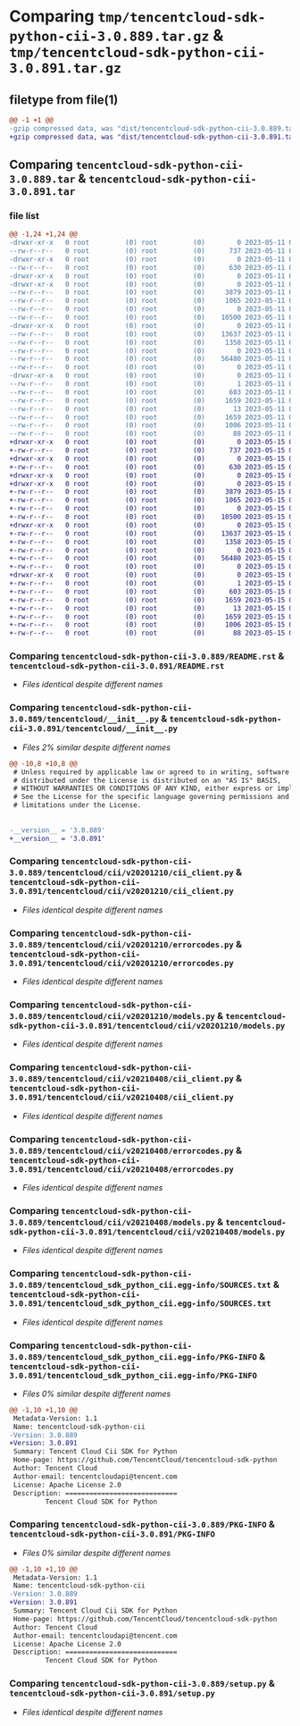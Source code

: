 # Comparing `tmp/tencentcloud-sdk-python-cii-3.0.889.tar.gz` & `tmp/tencentcloud-sdk-python-cii-3.0.891.tar.gz`

## filetype from file(1)

```diff
@@ -1 +1 @@
-gzip compressed data, was "dist/tencentcloud-sdk-python-cii-3.0.889.tar", last modified: Thu May 11 02:28:29 2023, max compression
+gzip compressed data, was "dist/tencentcloud-sdk-python-cii-3.0.891.tar", last modified: Mon May 15 02:37:58 2023, max compression
```

## Comparing `tencentcloud-sdk-python-cii-3.0.889.tar` & `tencentcloud-sdk-python-cii-3.0.891.tar`

### file list

```diff
@@ -1,24 +1,24 @@
-drwxr-xr-x   0 root         (0) root         (0)        0 2023-05-11 02:28:29.000000 tencentcloud-sdk-python-cii-3.0.889/
--rw-r--r--   0 root         (0) root         (0)      737 2023-05-11 02:28:29.000000 tencentcloud-sdk-python-cii-3.0.889/README.rst
-drwxr-xr-x   0 root         (0) root         (0)        0 2023-05-11 02:28:29.000000 tencentcloud-sdk-python-cii-3.0.889/tencentcloud/
--rw-r--r--   0 root         (0) root         (0)      630 2023-05-11 02:28:29.000000 tencentcloud-sdk-python-cii-3.0.889/tencentcloud/__init__.py
-drwxr-xr-x   0 root         (0) root         (0)        0 2023-05-11 02:28:29.000000 tencentcloud-sdk-python-cii-3.0.889/tencentcloud/cii/
-drwxr-xr-x   0 root         (0) root         (0)        0 2023-05-11 02:28:29.000000 tencentcloud-sdk-python-cii-3.0.889/tencentcloud/cii/v20201210/
--rw-r--r--   0 root         (0) root         (0)     3879 2023-05-11 02:28:29.000000 tencentcloud-sdk-python-cii-3.0.889/tencentcloud/cii/v20201210/cii_client.py
--rw-r--r--   0 root         (0) root         (0)     1065 2023-05-11 02:28:29.000000 tencentcloud-sdk-python-cii-3.0.889/tencentcloud/cii/v20201210/errorcodes.py
--rw-r--r--   0 root         (0) root         (0)        0 2023-05-11 02:28:29.000000 tencentcloud-sdk-python-cii-3.0.889/tencentcloud/cii/v20201210/__init__.py
--rw-r--r--   0 root         (0) root         (0)    10500 2023-05-11 02:28:29.000000 tencentcloud-sdk-python-cii-3.0.889/tencentcloud/cii/v20201210/models.py
-drwxr-xr-x   0 root         (0) root         (0)        0 2023-05-11 02:28:29.000000 tencentcloud-sdk-python-cii-3.0.889/tencentcloud/cii/v20210408/
--rw-r--r--   0 root         (0) root         (0)    13637 2023-05-11 02:28:29.000000 tencentcloud-sdk-python-cii-3.0.889/tencentcloud/cii/v20210408/cii_client.py
--rw-r--r--   0 root         (0) root         (0)     1358 2023-05-11 02:28:29.000000 tencentcloud-sdk-python-cii-3.0.889/tencentcloud/cii/v20210408/errorcodes.py
--rw-r--r--   0 root         (0) root         (0)        0 2023-05-11 02:28:29.000000 tencentcloud-sdk-python-cii-3.0.889/tencentcloud/cii/v20210408/__init__.py
--rw-r--r--   0 root         (0) root         (0)    56480 2023-05-11 02:28:29.000000 tencentcloud-sdk-python-cii-3.0.889/tencentcloud/cii/v20210408/models.py
--rw-r--r--   0 root         (0) root         (0)        0 2023-05-11 02:28:29.000000 tencentcloud-sdk-python-cii-3.0.889/tencentcloud/cii/__init__.py
-drwxr-xr-x   0 root         (0) root         (0)        0 2023-05-11 02:28:29.000000 tencentcloud-sdk-python-cii-3.0.889/tencentcloud_sdk_python_cii.egg-info/
--rw-r--r--   0 root         (0) root         (0)        1 2023-05-11 02:28:29.000000 tencentcloud-sdk-python-cii-3.0.889/tencentcloud_sdk_python_cii.egg-info/dependency_links.txt
--rw-r--r--   0 root         (0) root         (0)      603 2023-05-11 02:28:29.000000 tencentcloud-sdk-python-cii-3.0.889/tencentcloud_sdk_python_cii.egg-info/SOURCES.txt
--rw-r--r--   0 root         (0) root         (0)     1659 2023-05-11 02:28:29.000000 tencentcloud-sdk-python-cii-3.0.889/tencentcloud_sdk_python_cii.egg-info/PKG-INFO
--rw-r--r--   0 root         (0) root         (0)       13 2023-05-11 02:28:29.000000 tencentcloud-sdk-python-cii-3.0.889/tencentcloud_sdk_python_cii.egg-info/top_level.txt
--rw-r--r--   0 root         (0) root         (0)     1659 2023-05-11 02:28:29.000000 tencentcloud-sdk-python-cii-3.0.889/PKG-INFO
--rw-r--r--   0 root         (0) root         (0)     1006 2023-05-11 02:28:29.000000 tencentcloud-sdk-python-cii-3.0.889/setup.py
--rw-r--r--   0 root         (0) root         (0)       88 2023-05-11 02:28:29.000000 tencentcloud-sdk-python-cii-3.0.889/setup.cfg
+drwxr-xr-x   0 root         (0) root         (0)        0 2023-05-15 02:37:58.000000 tencentcloud-sdk-python-cii-3.0.891/
+-rw-r--r--   0 root         (0) root         (0)      737 2023-05-15 02:37:57.000000 tencentcloud-sdk-python-cii-3.0.891/README.rst
+drwxr-xr-x   0 root         (0) root         (0)        0 2023-05-15 02:37:58.000000 tencentcloud-sdk-python-cii-3.0.891/tencentcloud/
+-rw-r--r--   0 root         (0) root         (0)      630 2023-05-15 02:37:57.000000 tencentcloud-sdk-python-cii-3.0.891/tencentcloud/__init__.py
+drwxr-xr-x   0 root         (0) root         (0)        0 2023-05-15 02:37:58.000000 tencentcloud-sdk-python-cii-3.0.891/tencentcloud/cii/
+drwxr-xr-x   0 root         (0) root         (0)        0 2023-05-15 02:37:58.000000 tencentcloud-sdk-python-cii-3.0.891/tencentcloud/cii/v20201210/
+-rw-r--r--   0 root         (0) root         (0)     3879 2023-05-15 02:37:57.000000 tencentcloud-sdk-python-cii-3.0.891/tencentcloud/cii/v20201210/cii_client.py
+-rw-r--r--   0 root         (0) root         (0)     1065 2023-05-15 02:37:57.000000 tencentcloud-sdk-python-cii-3.0.891/tencentcloud/cii/v20201210/errorcodes.py
+-rw-r--r--   0 root         (0) root         (0)        0 2023-05-15 02:37:57.000000 tencentcloud-sdk-python-cii-3.0.891/tencentcloud/cii/v20201210/__init__.py
+-rw-r--r--   0 root         (0) root         (0)    10500 2023-05-15 02:37:57.000000 tencentcloud-sdk-python-cii-3.0.891/tencentcloud/cii/v20201210/models.py
+drwxr-xr-x   0 root         (0) root         (0)        0 2023-05-15 02:37:58.000000 tencentcloud-sdk-python-cii-3.0.891/tencentcloud/cii/v20210408/
+-rw-r--r--   0 root         (0) root         (0)    13637 2023-05-15 02:37:57.000000 tencentcloud-sdk-python-cii-3.0.891/tencentcloud/cii/v20210408/cii_client.py
+-rw-r--r--   0 root         (0) root         (0)     1358 2023-05-15 02:37:57.000000 tencentcloud-sdk-python-cii-3.0.891/tencentcloud/cii/v20210408/errorcodes.py
+-rw-r--r--   0 root         (0) root         (0)        0 2023-05-15 02:37:57.000000 tencentcloud-sdk-python-cii-3.0.891/tencentcloud/cii/v20210408/__init__.py
+-rw-r--r--   0 root         (0) root         (0)    56480 2023-05-15 02:37:57.000000 tencentcloud-sdk-python-cii-3.0.891/tencentcloud/cii/v20210408/models.py
+-rw-r--r--   0 root         (0) root         (0)        0 2023-05-15 02:37:57.000000 tencentcloud-sdk-python-cii-3.0.891/tencentcloud/cii/__init__.py
+drwxr-xr-x   0 root         (0) root         (0)        0 2023-05-15 02:37:58.000000 tencentcloud-sdk-python-cii-3.0.891/tencentcloud_sdk_python_cii.egg-info/
+-rw-r--r--   0 root         (0) root         (0)        1 2023-05-15 02:37:58.000000 tencentcloud-sdk-python-cii-3.0.891/tencentcloud_sdk_python_cii.egg-info/dependency_links.txt
+-rw-r--r--   0 root         (0) root         (0)      603 2023-05-15 02:37:58.000000 tencentcloud-sdk-python-cii-3.0.891/tencentcloud_sdk_python_cii.egg-info/SOURCES.txt
+-rw-r--r--   0 root         (0) root         (0)     1659 2023-05-15 02:37:58.000000 tencentcloud-sdk-python-cii-3.0.891/tencentcloud_sdk_python_cii.egg-info/PKG-INFO
+-rw-r--r--   0 root         (0) root         (0)       13 2023-05-15 02:37:58.000000 tencentcloud-sdk-python-cii-3.0.891/tencentcloud_sdk_python_cii.egg-info/top_level.txt
+-rw-r--r--   0 root         (0) root         (0)     1659 2023-05-15 02:37:58.000000 tencentcloud-sdk-python-cii-3.0.891/PKG-INFO
+-rw-r--r--   0 root         (0) root         (0)     1006 2023-05-15 02:37:57.000000 tencentcloud-sdk-python-cii-3.0.891/setup.py
+-rw-r--r--   0 root         (0) root         (0)       88 2023-05-15 02:37:58.000000 tencentcloud-sdk-python-cii-3.0.891/setup.cfg
```

### Comparing `tencentcloud-sdk-python-cii-3.0.889/README.rst` & `tencentcloud-sdk-python-cii-3.0.891/README.rst`

 * *Files identical despite different names*

### Comparing `tencentcloud-sdk-python-cii-3.0.889/tencentcloud/__init__.py` & `tencentcloud-sdk-python-cii-3.0.891/tencentcloud/__init__.py`

 * *Files 2% similar despite different names*

```diff
@@ -10,8 +10,8 @@
 # Unless required by applicable law or agreed to in writing, software
 # distributed under the License is distributed on an "AS IS" BASIS,
 # WITHOUT WARRANTIES OR CONDITIONS OF ANY KIND, either express or implied.
 # See the License for the specific language governing permissions and
 # limitations under the License.
 
 
-__version__ = '3.0.889'
+__version__ = '3.0.891'
```

### Comparing `tencentcloud-sdk-python-cii-3.0.889/tencentcloud/cii/v20201210/cii_client.py` & `tencentcloud-sdk-python-cii-3.0.891/tencentcloud/cii/v20201210/cii_client.py`

 * *Files identical despite different names*

### Comparing `tencentcloud-sdk-python-cii-3.0.889/tencentcloud/cii/v20201210/errorcodes.py` & `tencentcloud-sdk-python-cii-3.0.891/tencentcloud/cii/v20201210/errorcodes.py`

 * *Files identical despite different names*

### Comparing `tencentcloud-sdk-python-cii-3.0.889/tencentcloud/cii/v20201210/models.py` & `tencentcloud-sdk-python-cii-3.0.891/tencentcloud/cii/v20201210/models.py`

 * *Files identical despite different names*

### Comparing `tencentcloud-sdk-python-cii-3.0.889/tencentcloud/cii/v20210408/cii_client.py` & `tencentcloud-sdk-python-cii-3.0.891/tencentcloud/cii/v20210408/cii_client.py`

 * *Files identical despite different names*

### Comparing `tencentcloud-sdk-python-cii-3.0.889/tencentcloud/cii/v20210408/errorcodes.py` & `tencentcloud-sdk-python-cii-3.0.891/tencentcloud/cii/v20210408/errorcodes.py`

 * *Files identical despite different names*

### Comparing `tencentcloud-sdk-python-cii-3.0.889/tencentcloud/cii/v20210408/models.py` & `tencentcloud-sdk-python-cii-3.0.891/tencentcloud/cii/v20210408/models.py`

 * *Files identical despite different names*

### Comparing `tencentcloud-sdk-python-cii-3.0.889/tencentcloud_sdk_python_cii.egg-info/SOURCES.txt` & `tencentcloud-sdk-python-cii-3.0.891/tencentcloud_sdk_python_cii.egg-info/SOURCES.txt`

 * *Files identical despite different names*

### Comparing `tencentcloud-sdk-python-cii-3.0.889/tencentcloud_sdk_python_cii.egg-info/PKG-INFO` & `tencentcloud-sdk-python-cii-3.0.891/tencentcloud_sdk_python_cii.egg-info/PKG-INFO`

 * *Files 0% similar despite different names*

```diff
@@ -1,10 +1,10 @@
 Metadata-Version: 1.1
 Name: tencentcloud-sdk-python-cii
-Version: 3.0.889
+Version: 3.0.891
 Summary: Tencent Cloud Cii SDK for Python
 Home-page: https://github.com/TencentCloud/tencentcloud-sdk-python
 Author: Tencent Cloud
 Author-email: tencentcloudapi@tencent.com
 License: Apache License 2.0
 Description: ============================
         Tencent Cloud SDK for Python
```

### Comparing `tencentcloud-sdk-python-cii-3.0.889/PKG-INFO` & `tencentcloud-sdk-python-cii-3.0.891/PKG-INFO`

 * *Files 0% similar despite different names*

```diff
@@ -1,10 +1,10 @@
 Metadata-Version: 1.1
 Name: tencentcloud-sdk-python-cii
-Version: 3.0.889
+Version: 3.0.891
 Summary: Tencent Cloud Cii SDK for Python
 Home-page: https://github.com/TencentCloud/tencentcloud-sdk-python
 Author: Tencent Cloud
 Author-email: tencentcloudapi@tencent.com
 License: Apache License 2.0
 Description: ============================
         Tencent Cloud SDK for Python
```

### Comparing `tencentcloud-sdk-python-cii-3.0.889/setup.py` & `tencentcloud-sdk-python-cii-3.0.891/setup.py`

 * *Files identical despite different names*

